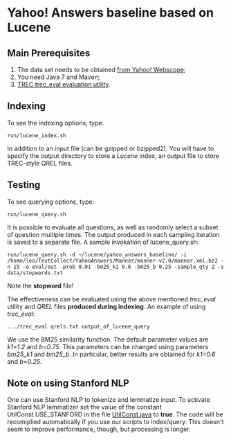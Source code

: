 Yahoo! Answers baseline based on Lucene
=================


Main Prerequisites
-----------------------

1. The data set needs to be obtained [from Yahoo! Webscope](http://webscope.sandbox.yahoo.com/catalog.php?datatype=l);
2. You need Java 7 and Maven;
3. [TREC trec_eval evaluation utility](http://trec.nist.gov/trec_eval/).

Indexing
-----------------------

To see the indexing options, type:
```
run/lucene_index.sh
```
In addition to an input file (can be gzipped or bzipped2). You will have to specify the output directory to store a *Lucene* index, an output file to store TREC-style QREL files.


Testing
-----------------------

To see querying options, type:
```
run/lucene_query.sh
```
It is possible to evaluate all questions, as well as randomly select a subset of question multiple times. The output produced in each sampling iteration is saved to a separate file. A sample invokation of lucene_query.sh:
```
run/lucene_query.sh -d ~/lucene/yahoo_answers_baseline/ -i /home/leo/TextCollect/YahooAnswers/Manner/manner-v2.0/manner.xml.bz2 -n 15 -o eval/out -prob 0.01 -bm25_k1 0.6 -bm25_b 0.25 -sample_qty 2 -s data/stopwords.txt
```
Note the **stopword** file!


The effectiveness can be evaluated using the above mentioned *trec_eval* utility and *QREL* files **produced during indexing**. An example of using *trec_eval*:
```
.../trec_eval qrels.txt output_of_lucene_query
```
We use the BM25 similarity function. The default parameter values are *k1=1.2* and *b=0.75*. This parameters can be changed using parameters *bm25_k1* and *bm25_b*. In particular, better results are obtained for *k1=0.6* and *b=0.25*.

Note on using Stanford NLP
-----------------------

One can use Stanford NLP to tokenize and lemmatize input. To activate Stanford NLP lemmatizer set the value of the constant UtilConst.USE_STANFORD in the file [UtilConst.java](src/main/java/src/UtilConst.java#L33) to **true**. The code will be recomiplied automatically if you use our scripts to index/query. This doesn't seem to improve performance, though, but processing is longer.

